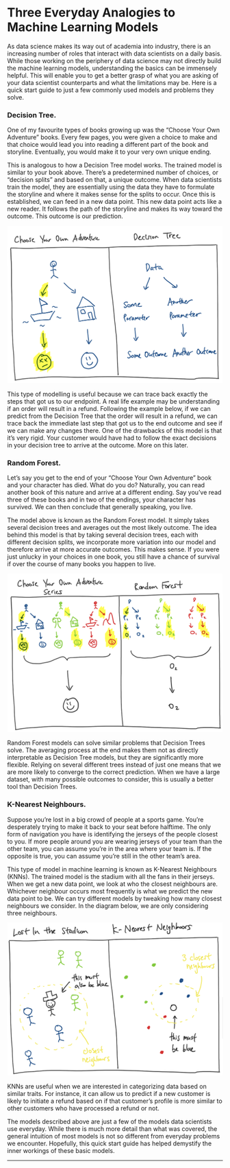 # Three Everyday Analogies to Machine Learning Models

As data science makes its way out of academia into industry, there is an increasing number of roles that interact with data scientists on a daily basis. While those working on the periphery of data science may not directly build the machine learning models, understanding the basics can be immensely helpful. This will enable you to get a better grasp of what you are asking of your data scientist counterparts and what the limitations may be. Here is a quick start guide to just a few commonly used models and problems they solve. 

### **Decision Tree.**

One of my favourite types of books growing up was the “Choose Your Own Adventure” books. Every few pages, you were given a choice to make and that choice would lead you into reading a different part of the book and storyline. Eventually, you would make it to your very own unique ending. 

This is analogous to how a Decision Tree model works. The trained model is similar to your book above. There’s a predetermined number of choices, or “decision splits”  and based on that, a unique outcome. When data scientists train the model, they are essentially using the data they have to formulate the storyline and where it makes sense for the splits to occur. Once this is established, we can feed in a new data point. This new data point acts like a new reader. It follows the path of the storyline and makes its way toward the outcome. This outcome is our prediction. 

![dt.png](dt.png)

This type of modelling is useful because we can trace back exactly the steps that got us to our endpoint. A real life example may be understanding if an order will result in a refund. Following the example below, if we can predict from the Decision Tree that the order will result in a refund, we can trace back the immediate last step that got us to the end outcome and see if we can make any changes there. One of the drawbacks of this model is that it’s very rigid. Your customer would have had to follow the exact decisions in your decision tree to arrive at the outcome. More on this later. 

### **Random Forest.**

Let’s say you get to the end of your “Choose Your Own Adventure” book and your character has died. What do you do? Naturally, you can read another book of this nature and arrive at a different ending. Say you’ve read three of these books and in two of the endings, your character has survived. We can then conclude that generally speaking, you live. 

The model above is known as the Random Forest model. It simply takes several decision trees and averages out the most likely outcome. The idea behind this model is that by taking several decision trees, each with different decision splits, we incorporate more variation into our model and therefore arrive at more accurate outcomes. This makes sense. If you were just unlucky in your choices in one book, you still have a chance of survival if over the course of many books you happen to live.

![rf.png](rf.png)

Random Forest models can solve similar problems that Decision Trees solve. The averaging process at the end makes them not as directly interpretable as Decision Tree models, but they are significantly more flexible. Relying on several different trees instead of just one means that we are more likely to converge to the correct prediction. When we have a large dataset, with many possible outcomes to consider, this is usually a better tool than Decision Trees.

### **K-Nearest Neighbours.**

Suppose you’re lost in a big crowd of people at a sports game. You’re desperately trying to make it back to your seat before halftime. The only form of navigation you have is identifying the jerseys of the people closest to you. If more people around you are wearing jerseys of your team than the other team, you can assume you’re in the area where your team is. If the opposite is true, you can assume you’re still in the other team’s area.

This type of model in machine learning is known as K-Nearest Neighbours (KNNs).  The trained model is the stadium with all the fans in their jerseys. When we get a new data point, we look at who the closest neighbours are. Whichever neighbour occurs most frequently is what we predict the new data point to be. We can try different models by tweaking how many closest neighbours we consider. In the diagram below, we are only considering three neighbours.

![knn.png](knn.png)

KNNs are useful when we are interested in categorizing data based on similar traits. For instance, it can allow us to predict if a new customer is likely to initiate a refund based on if that customer’s profile is more similar to other customers who have processed a refund or not.

The models described above are just a few of the models data scientists use everyday. While there is much more detail than what was covered, the general intuition of most models is not so different from everyday problems we encounter. Hopefully, this quick start guide has helped demystify the inner workings of these basic models.  

_________

